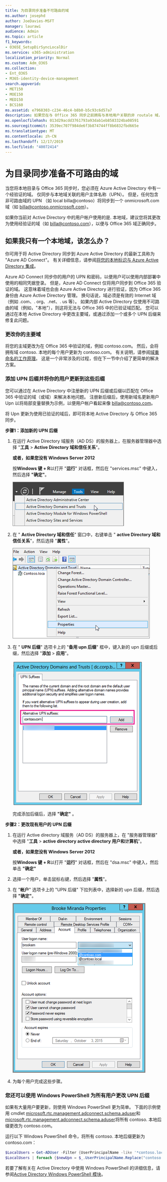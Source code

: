 ```yaml
---
title: 为目录同步准备不可路由的域
ms.author: josephd
author: JoeDavies-MSFT
manager: laurawi
audience: Admin
ms.topic: article
f1_keywords:
- O365E_SetupDirSyncLocalDir
ms.service: o365-administration
localization_priority: Normal
ms.custom: Adm_O365
ms.collection:
- Ent_O365
- M365-identity-device-management
search.appverid:
- MET150
- MOE150
- MED150
- BCS160
ms.assetid: e7968303-c234-46c4-b8b0-b5c93c6d57a7
description: 如果您在与 Office 365 同步之前拥有与本地用户关联的非 routale 域，请了解要执行的操作。
ms.openlocfilehash: 013d29acdd3761793a93dab1eb8583324ba08591
ms.sourcegitcommit: 3539ec707f984de6f3b874744ff8b6832fbd665e
ms.translationtype: MT
ms.contentlocale: zh-CN
ms.lasthandoff: 12/17/2019
ms.locfileid: "40072414"
---
```

# <a name="prepare-a-non-routable-domain-for-directory-synchronization"></a>为目录同步准备不可路由的域
当您将本地目录与 Office 365 同步时，您必须在 Azure Active Directory 中有一个经验证的域。 仅同步与本地域关联的用户主体名称（UPN）。 但是，任何包含非可路由域的 UPN （如 local billa@contoso）将同步到一个 onmicrosoft.com 域（如 billa@contoso.onmicrosoft.com）。 

如果你当前对 Active Directory 中的用户帐户使用的是. 本地域，建议您将其更改为使用经验证的域（如 billa@contoso.com），以便与 Office 365 域正确同步。
  
## <a name="what-if-i-only-have-a-local-on-premises-domain"></a>如果我只有一个本地域，该怎么办？

你可用于将 Active Directory 同步到 Azure Active Directory 的最新工具称为 "Azure AD Connect"。 有关详细信息，请参阅[将您的本地标识与 Azure Active Directory 集成](https://docs.microsoft.com/azure/architecture/reference-architectures/identity/azure-ad)。
  
Azure AD Connect 同步你的用户的 UPN 和密码，以便用户可以使用内部部署中使用的相同凭据登录。 但是，Azure AD Connect 仅将用户同步到 Office 365 验证的域。 这意味着域也会由 Azure Active Directory 进行验证，因为 Office 365 身份由 Azure Active Directory 管理。 换句话说，域必须是有效的 Internet 域（例如 .com、. org、.net、. us 等）。 如果内部 Active Directory 仅使用不可路由的域（例如，"本地"），则这将无法与 Office 365 中的已验证域匹配。 您可以通过在本地 Active Directory 中更改主要域，或通过添加一个或多个 UPN 后缀来修复此问题。
  
### <a name="change-your-primary-domain"></a>**更改你的主要域**

将您的主域更改为在 Office 365 中验证的域，例如 contoso.com。 然后，会将拥有域 contoso. 本地的每个用户更新为 contoso.com。 有关说明，请参阅[域重命名的工作原理](https://go.microsoft.com/fwlink/p/?LinkId=624174)。 这是一个非常涉及的过程，但在下一节中介绍了更简单的解决方案。
  
### <a name="add-upn-suffixes-and-update-your-users-to-them"></a>**添加 UPN 后缀并将你的用户更新到这些后缀**

您可以通过在 Active Directory 中注册新的 UPN 后缀或后缀以匹配在 Office 365 中验证的域（或域）来解决本地问题。 注册新后缀后，使用新域名更新用户 Upn 以将局部变量替换为示例，以便用户帐户看起来像 billa@contoso.com。
  
将 Upn 更新为使用已验证的域后，即可将本地 Active Directory 与 Office 365 同步。
  
 **步骤1：添加新的 UPN 后缀**
  
1. 在运行 Active Directory 域服务（AD DS）的服务器上，在服务器管理器中选择 "**工具** \> **Active Directory 域和信任关系**"。
    
    **或者，如果您没有 Windows Server 2012**
    
    按**Windows 键 + R**以打开 "**运行**" 对话框，然后在 "services.msc" 中键入，然后选择 **"确定"**。
    
    ![选择 "Active Directory 域和信任"。](media/46b6e007-9741-44af-8517-6f682e0ac974.png)
  
2. 在 " **Active Directory 域和信任**" 窗口中，右键单击 " **active Directory 域和信任关系**"，然后选择 "**属性**"。
    
    ![右键单击 "ActiveDirectory 域和信任关系"，然后选择 "属性"](media/39d20812-ffb5-4ba9-8d7b-477377ac360d.png)
  
3. 在 " **UPN 后缀**" 选项卡上的 "**备用 upn 后缀**" 框中，键入新的 upn 后缀或后缀，然后选择 "**添加** \> **应用**"。
    
    ![添加新的 UPN 后缀](media/a4aaf919-7adf-469a-b93f-83ef284c0915.PNG)
  
    完成添加后缀后，选择 **"确定"** 。 
    
 **步骤2：更改现有用户的 UPN 后缀**
  
1. 在运行 Active directory 域服务（AD DS）的服务器上，在 "服务器管理器" 中选择 "**工具** \> **active directory active directory 用户和计算机**"。
    
    **或者，如果您没有 Windows Server 2012**
    
    按**Windows 键 + R**以打开 "**运行**" 对话框，然后在 "dsa.msc" 中键入，然后单击 **"确定"**
    
2. 选择一个用户，单击鼠标右键，然后选择 "**属性**"。
    
3. 在 "**帐户**" 选项卡上的 "UPN 后缀" 下拉列表中，选择新的 upn 后缀，然后选择 **"确定"**。
    
    ![为用户添加新的 UPN 后缀](media/54876751-49f0-48cc-b864-2623c4835563.png)
  
4. 为每个用户完成这些步骤。
    
   
### <a name="you-can-also-use-windows-powershell-to-change-the-upn-suffix-for-all-users"></a>**您还可以使用 Windows PowerShell 为所有用户更改 UPN 后缀**

如果有大量用户要更新，则使用 Windows PowerShell 更为简单。 下面的示例使用 cmdlet [microsoft.rtc.management.adconnect.schema.aduser](https://go.microsoft.com/fwlink/p/?LinkId=624312)和[microsoft.rtc.management.adconnect.schema.aduser](https://go.microsoft.com/fwlink/p/?LinkId=624313)将所有 contoso. 本地后缀更改为 contoso.com。 

运行以下 Windows PowerShell 命令，将所有 contoso. 本地后缀更新为 contoso.com：
    
  ```powershell
  $LocalUsers = Get-ADUser -Filter {UserPrincipalName -like '*contoso.local'} -Properties userPrincipalName -ResultSetSize $null
  $LocalUsers | foreach {$newUpn = $_.UserPrincipalName.Replace("contoso.local","contoso.com"); $_ | Set-ADUser -UserPrincipalName $newUpn}
  ```

若要了解有关在 Active Directory 中使用 Windows PowerShell 的详细信息，请参阅[Active Directory Windows PowerShell 模块](https://go.microsoft.com/fwlink/p/?LinkId=624314)。 

